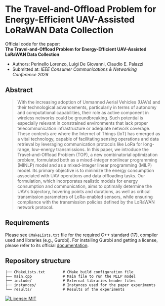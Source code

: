 # The Travel-and-Offload Problem for Energy-Efficient UAV-Assisted LoRaWAN Data Collection

Official code for the paper:  
**The Travel-and-Offload Problem for Energy-Efficient UAV-Assisted LoRaWAN Data Collection**  
- Authors: Perinello Lorenzo, Luigi De Giovanni, Claudio E. Palazzi
- Submitted at: *IEEE Consumer Communications & Networking Conference 2026*

## Abstract
> With the increasing adoption of Unmanned Aerial Vehicles (UAVs) and their technological advancements, particularly in terms of autonomy and computational capabilities, their role as active component in wireless networks could be groundbreaking. Such potential is especially relevant in constrained environments that lack proper telecommunication infrastructure or adequate network coverage. These contexts are where the Internet of Things (IoT) has emerged as a vital technology, capable of facilitating sensing operations and data retrieval by leveraging communication protocols like LoRa for long-range, low-energy transmissions. 
In this paper, we introduce the Travel-and-Offload Problem (TOP), a new combinatorial optimization problem, formulated both as a mixed-integer nonlinear programming (MINLP) model and as a mixed-integer linear programming (MILP) model. Its primary objective is to minimize the energy consumption associated with UAV operations and data offloading tasks. Our formulation, which incorporates realistic models for energy consumption and communication, aims to optimally determine the UAV’s trajectory, hovering points and durations, as well as critical transmission parameters of LoRa-enabled sensors, while ensuring compliance with the transmission policies defined by the LoRaWAN network protocol.


## Requirements
Please see `CMakeLists.txt` file for the required  C++ standard (17), compiler used and libraries (e.g., Gurobi). For installing Gurobi and getting a license, please refer to its official [documentation](https://support.gurobi.com/hc/en-us).


## Repository structure
```
├── CMakeLists.txt        # CMake build configuration file
├── main.cpp              # Main file to run the MILP model
├── include/              # External libraries header files
├── instances/            # Instances used for the paper experiments
└── results/              # Results of the experiments
```

[![License: MIT](https://img.shields.io/badge/License-MIT-yellow.svg)](LICENSE)
